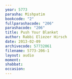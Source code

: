 ```yaml
---
year: 5773
parasha: Mishpatim
bookcode: "2"
fullparashacode: "206"
parashacode: "206"
title: Push Your Blanket
author: Rabbi Eliezer Hirsch
date: 2013-02-09
archivecode: 57732061
filename: 5773-206-1
layout: audio
moment: 
shabbat: 
occasion: 
---
```

